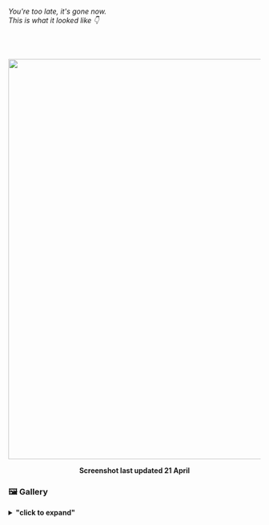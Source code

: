 ###### You're too late, it's gone now. <br>This is what it looked like 👇

<b><b><br>

<p align="center"><img src="https://github.com/0fie/Maika/blob/main/docs/images/rice/v1/rice.png" width="800px" /><br></p>
<p align="center">Screenshot last updated <b>21 April</b></p>

### 🖼️ Gallery

<details>
   <summary>
      "click to expand"
   </summary>
   <p align="center">
      Kitty + Nushell + Starship + Cava
      <img src="https://github.com/0fie/Maika/blob/main/docs/images/rice/v1/term.png" width="800px" /><br>
   </p>

   <p align="center">
      App Launcher (rofi-wayland)
      <img src="https://github.com/0fie/Maika/blob/main/docs/images/rice/v1/rofi.png" width="800px" /><br>
   </p>

   <p align="center">
      Neovim (left) and Yazi (right)
      <img src="https://github.com/0fie/Maika/blob/main/docs/images/rice/v1/cli.png" width="800px" /><br>
   </p>
</details>

<br><br><br>
<!--
###### You can go to the []() commit to get the config files for the rice above. <br>Береги себя
-->